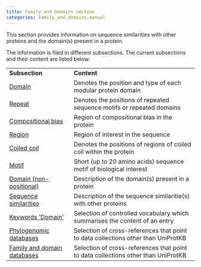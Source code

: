 ```yaml
---
title: Family and Domains section
categories: Family_and_domains,manual
---
```


This section provides information on sequence similarities with other proteins and the domain(s) present in a protein.

The information is filed in different subsections. The current subsections and their content are listed below:

|                                                                                       |                                                                                   |
|:--------------------------------------------------------------------------------------|:----------------------------------------------------------------------------------|
| **Subsection**                                                                        | **Content**                                                                       |
| [Domain](http://www.uniprot.org/manual/domain)                                        | Denotes the position and type of each modular protein domain                      |
| [Repeat](http://www.uniprot.org/manual/repeat)                                        | Denotes the positions of repeated sequence motifs or repeated domains             |
| [Compositional bias](http://www.uniprot.org/manual/compbias)                          | Region of compositional bias in the protein                                       |
| [Region](http://www.uniprot.org/manual/region)                                        | Region of interest in the sequence                                                |
| [Coiled coil](http://www.uniprot.org/manual/coiled)                                   | Denotes the positions of regions of coiled coil within the protein                |
| [Motif](http://www.uniprot.org/manual/motif)                                          | Short (up to 20 amino acids) sequence motif of biological interest                |
| [Domain (non-positional)](http://www.uniprot.org/manual/domain_cc)                    | Description of the domain(s) present in a protein                                 |
| [Sequence similarities](http://www.uniprot.org/manual/sequence_similarities)          | Description of the sequence similaritie(s) with other proteins                    |
| [Keywords 'Domain'](http://www.uniprot.org/keywords/KW-9994)                          | Selection of controlled vocabulary which summarises the content of an entry       |
| [Phylogenomic databases](http://www.uniprot.org/manual/cross_references_section)      | Selection of cross-references that point to data collections other than UniProtKB |
| [Family and domain databases](http://www.uniprot.org/manual/cross_references_section) | Selection of cross-references that point to data collections other than UniProtKB |
